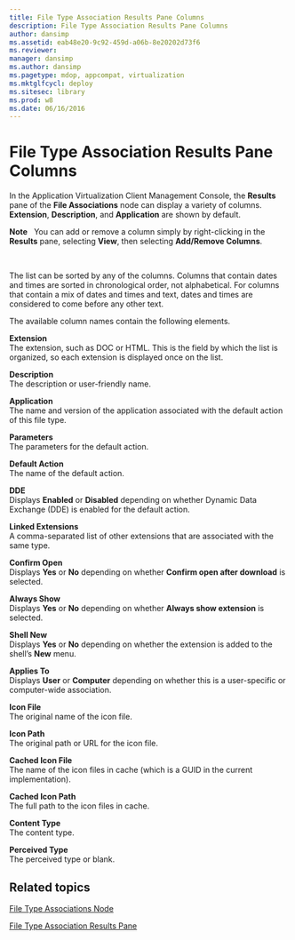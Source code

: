 ```yaml
---
title: File Type Association Results Pane Columns
description: File Type Association Results Pane Columns
author: dansimp
ms.assetid: eab48e20-9c92-459d-a06b-8e20202d73f6
ms.reviewer: 
manager: dansimp
ms.author: dansimp
ms.pagetype: mdop, appcompat, virtualization
ms.mktglfcycl: deploy
ms.sitesec: library
ms.prod: w8
ms.date: 06/16/2016
---
```



# File Type Association Results Pane Columns


In the Application Virtualization Client Management Console, the **Results** pane of the **File Associations** node can display a variety of columns. **Extension**, **Description**, and **Application** are shown by default.

**Note**  
You can add or remove a column simply by right-clicking in the **Results** pane, selecting **View**, then selecting **Add/Remove Columns**.

 

The list can be sorted by any of the columns. Columns that contain dates and times are sorted in chronological order, not alphabetical. For columns that contain a mix of dates and times and text, dates and times are considered to come before any other text.

The available column names contain the following elements.

<a href="" id="extension"></a>**Extension**  
The extension, such as DOC or HTML. This is the field by which the list is organized, so each extension is displayed once on the list.

<a href="" id="description"></a>**Description**  
The description or user-friendly name.

<a href="" id="application"></a>**Application**  
The name and version of the application associated with the default action of this file type.

<a href="" id="parameters"></a>**Parameters**  
The parameters for the default action.

<a href="" id="default-action"></a>**Default Action**  
The name of the default action.

<a href="" id="dde"></a>**DDE**  
Displays **Enabled** or **Disabled** depending on whether Dynamic Data Exchange (DDE) is enabled for the default action.

<a href="" id="linked-extensions"></a>**Linked Extensions**  
A comma-separated list of other extensions that are associated with the same type.

<a href="" id="confirm-open"></a>**Confirm Open**  
Displays **Yes** or **No** depending on whether **Confirm open after download** is selected.

<a href="" id="always-show"></a>**Always Show**  
Displays **Yes** or **No** depending on whether **Always show extension** is selected.

<a href="" id="shell-new"></a>**Shell New**  
Displays **Yes** or **No** depending on whether the extension is added to the shell’s **New** menu.

<a href="" id="applies-to"></a>**Applies To**  
Displays **User** or **Computer** depending on whether this is a user-specific or computer-wide association.

<a href="" id="icon-file"></a>**Icon File**  
The original name of the icon file.

<a href="" id="icon-path"></a>**Icon Path**  
The original path or URL for the icon file.

<a href="" id="cached-icon-file"></a>**Cached Icon File**  
The name of the icon files in cache (which is a GUID in the current implementation).

<a href="" id="cached-icon-path"></a>**Cached Icon Path**  
The full path to the icon files in cache.

<a href="" id="content-type"></a>**Content Type**  
The content type.

<a href="" id="perceived-type"></a>**Perceived Type**  
The perceived type or blank.

## Related topics


[File Type Associations Node](file-type-associations-node-client.md)

[File Type Association Results Pane](file-type-association-results-pane.md)

 

 





